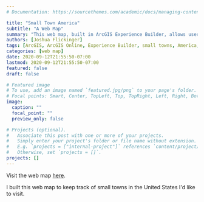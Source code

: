```yaml
---
# Documentation: https://sourcethemes.com/academic/docs/managing-content/

title: "Small Town America"
subtitle: "A Web Map"
summary: "This web map, built in ArcGIS Experience Builder, allows users to navigate some of the best small towns in America"
authors: [Joshua Flickinger]
tags: [ArcGIS, ArcGIS Online, Experience Builder, small towns, America, web map]
categories: [web map]
date: 2020-09-12T21:55:50-07:00
lastmod: 2020-09-12T21:55:50-07:00
featured: false
draft: false

# Featured image
# To use, add an image named `featured.jpg/png` to your page's folder.
# Focal points: Smart, Center, TopLeft, Top, TopRight, Left, Right, BottomLeft, Bottom, BottomRight.
image:
  caption: ""
  focal_point: ""
  preview_only: false

# Projects (optional).
#   Associate this post with one or more of your projects.
#   Simply enter your project's folder or file name without extension.
#   E.g. `projects = ["internal-project"]` references `content/project/deep-learning/index.md`.
#   Otherwise, set `projects = []`.
projects: []
---
```


Visit the web map [here](https://experience.arcgis.com/experience/916587f9e9cd4b558569bcc3c0988d0b/).

I built this web map to keep track of small towns in the United States I'd like to visit.
